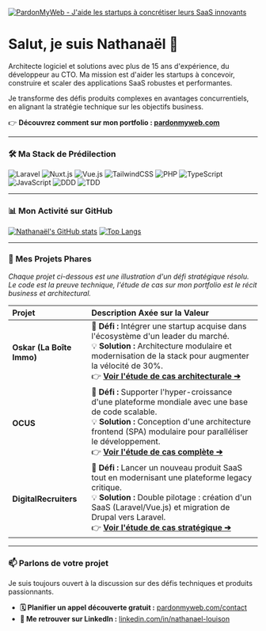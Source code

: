 <a href="https://pardonmyweb.com/" target="_blank"><img src="https://pardonmyweb.com/__og-image__/image/og.png" alt="PardonMyWeb - J'aide les startups à concrétiser leurs SaaS innovants" /></a>

# Salut, je suis Nathanaël 👋

Architecte logiciel et solutions avec plus de 15 ans d'expérience, du développeur au CTO. Ma mission est d'aider les startups à concevoir, construire et scaler des applications SaaS robustes et performantes.

Je transforme des défis produits complexes en avantages concurrentiels, en alignant la stratégie technique sur les objectifs business.

👉 **Découvrez comment sur mon portfolio : [pardonmyweb.com](https://pardonmyweb.com/)**

---

### 🛠️ Ma Stack de Prédilection

![Laravel](https://img.shields.io/badge/Laravel-%23FF2D20.svg?style=for-the-badge&logo=laravel&logoColor=white)
![Nuxt.js](https://img.shields.io/badge/Nuxt-%2300DC82.svg?style=for-the-badge&logo=nuxt.js&logoColor=white)
![Vue.js](https://img.shields.io/badge/Vue.js-%2335495E.svg?style=for-the-badge&logo=vue.js&logoColor=%234FC08D)
![TailwindCSS](https://img.shields.io/badge/Tailwind_CSS-%2338B2AC.svg?style=for-the-badge&logo=tailwind-css&logoColor=white)
![PHP](https://img.shields.io/badge/PHP-%23777BB4.svg?style=for-the-badge&logo=php&logoColor=white)
![TypeScript](https://img.shields.io/badge/TypeScript-%23007ACC.svg?style=for-the-badge&logo=typescript&logoColor=white)
![JavaScript](https://img.shields.io/badge/JavaScript-%23F7DF1E.svg?style=for-the-badge&logo=javascript&logoColor=black)
![DDD](https://img.shields.io/badge/DDD-Domain_Driven_Design-blue?style=for-the-badge)
![TDD](https://img.shields.io/badge/TDD-Test_Driven_Development-red?style=for-the-badge)

---

### 📊 Mon Activité sur GitHub

[![Nathanaël's GitHub stats](https://github-readme-stats-delta-rust-94.vercel.app/api?username=menthol&show_icons=true&theme=pardonmyweb&hide_border=true&count_private=true&hide=stars&show=reviews,prs_merged,prs_merged_percentage&hide_rank=true)](https://github.com/anuraghazra/github-readme-stats)
[![Top Langs](https://github-readme-stats-delta-rust-94.vercel.app/api/top-langs/?username=menthol&layout=compact&theme=pardonmyweb&hide_border=true&langs_count=6)](https://github.com/anuraghazra/github-readme-stats)

---

### 🚀 Mes Projets Phares

*Chaque projet ci-dessous est une illustration d'un défi stratégique résolu. Le code est la preuve technique, l'étude de cas sur mon portfolio est le récit business et architectural.*

| Projet | Description Axée sur la Valeur |
| :--- | :--- |
| **Oskar (La Boîte Immo)** | 🎯 **Défi :** Intégrer une startup acquise dans l'écosystème d'un leader du marché. <br/> 💡 **Solution :** Architecture modulaire et modernisation de la stack pour augmenter la vélocité de 30%. <br/> 👉 **[Voir l'étude de cas architecturale ➔](https://pardonmyweb.com/projets/oskar)** |
| **OCUS** | 🎯 **Défi :** Supporter l'hyper-croissance d'une plateforme mondiale avec une base de code scalable. <br/> 💡 **Solution :** Conception d'une architecture frontend (SPA) modulaire pour paralléliser le développement. <br/> 👉 **[Voir l'étude de cas complète ➔](https://pardonmyweb.com/projets/ocus)** |
| **DigitalRecruiters** | 🎯 **Défi :** Lancer un nouveau produit SaaS tout en modernisant une plateforme legacy critique. <br/> 💡 **Solution :** Double pilotage : création d'un SaaS (Laravel/Vue.js) et migration de Drupal vers Laravel. <br/> 👉 **[Voir l'étude de cas stratégique ➔](https://pardonmyweb.com/projets/digital-recruiters)** |

---

### 📫 Parlons de votre projet

Je suis toujours ouvert à la discussion sur des défis techniques et produits passionnants.

- **🗓️ Planifier un appel découverte gratuit :** [pardonmyweb.com/contact](https://pardonmyweb.com/contact)
- **💼 Me retrouver sur LinkedIn :** [linkedin.com/in/nathanael-louison](https://www.linkedin.com/in/nathanael-louison/)
